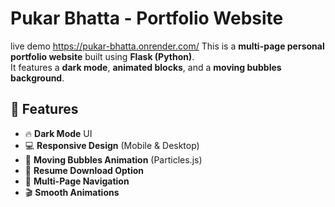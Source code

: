 # Pukar Bhatta - Portfolio Website
live demo https://pukar-bhatta.onrender.com/
This is a **multi-page personal portfolio website** built using **Flask (Python)**.  
It features a **dark mode**, **animated blocks**, and a **moving bubbles background**.

## 🌟 Features
- 🔥 **Dark Mode** UI
- 💻 **Responsive Design** (Mobile & Desktop)
- 🎨 **Moving Bubbles Animation** (Particles.js)
- 📄 **Resume Download Option**
- 🚀 **Multi-Page Navigation**
- 🎬 **Smooth Animations**
